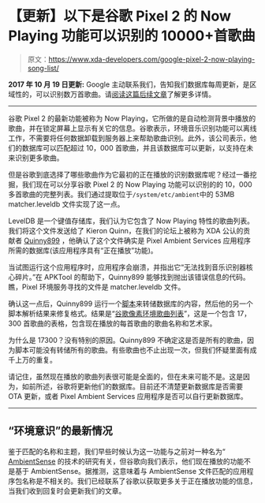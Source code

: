 # 【更新】以下是谷歌 Pixel 2 的 Now Playing 功能可以识别的 10000+首歌曲

> 原文：<https://www.xda-developers.com/google-pixel-2-now-playing-song-list/>

**2017 年 10 月 19 日更新:** Google 主动联系我们，告知我们数据库每周更新，是区域性的，可以识别数万首歌曲。请[阅读这篇后续文章](https://www.xda-developers.com/how-google-pixel-2-now-playing-works/)了解更多详情。

* * *

谷歌 Pixel 2 的最新功能被称为 Now Playing，它所做的是自动检测背景中播放的歌曲，并在锁定屏幕上显示有关它的信息。谷歌表示，环境音乐识别功能可以离线工作，不需要将任何数据卸载到服务器上来帮助歌曲识别。此外，该公司表示，他们的数据库可以匹配超过 10，000 首歌曲，并且该数据库可以更新，以支持在未来识别更多歌曲。

但是谷歌到底选择了哪些歌曲作为它最初的正在播放的识别数据库呢？经过一番挖掘，我们现在可以分享谷歌 Pixel 2 的 Now Playing 功能可以识别的的 10，000 多首歌曲的完整列表。我们通过提取位于`/system/etc/ambient`中的 53MB matcher.leveldb 文件实现了这一点。

LevelDB 是一个键值存储库，我们认为它包含了 Now Playing 特性的歌曲列表。我们将这个文件发送给了 Kieron Quinn，在我们的论坛上被称为 XDA 公认的贡献者 [Quinny899](https://forum.xda-developers.com/member.php?u=3563640) ，他确认了这个文件确实是 Pixel Ambient Services 应用程序所需的数据库(该应用程序具有“正在播放”功能)。

当试图运行这个应用程序时，应用程序会崩溃，并指出它“无法找到音乐识别器核心碎片。”在 APKTool 的帮助下，Quinny899 能够找到抛出该错误信息的代码。瞧，Pixel 环境服务寻找的文件是 matcher.leveldb 文件。

确认这一点后，Quinny899 运行一个[脚本](https://github.com/golang/leveldb/tree/master/cmd/ldbdump)来转储数据库的内容，然后他的另一个脚本解析结果来修复格式。结果是“[谷歌像素环境歌曲列表](http://quinny898.co.uk/resources/pixel-songs/)”，这是一个包含 17，300 首歌曲的表格，包含现在播放的每首歌曲的歌曲名称和艺术家。

为什么是 17300？没有特别的原因。Quinny899 不确定这是否是所有的歌曲，因为脚本可能没有转储所有的歌曲。有些歌曲也不止出现一次，但我们怀疑里面有成千上万的重复。

请记住，虽然现在播放的歌曲列表很可能是全面的，但在未来可能不是。这是因为，如前所述，谷歌将更新他们的数据库。目前还不清楚更新数据库是否需要 OTA 更新，或者 Pixel Ambient Services 应用程序是否可以自行更新数据库。

* * *

## “环境意识”的最新情况

鉴于匹配的名称和主题，我们早些时候认为这一功能与之前对一种名为“ [AmbientSense](https://www.xda-developers.com/google-pixel-2-now-playing-ambientsense-battery-drain/) 的技术的研究有关，但谷歌向我们表示，他们现在播放的功能不是基于 AmbientSense。据推测，这意味着与 AmbientSense 文件匹配的应用程序包名称是不相关的。我们已经联系了谷歌以获取更多关于正在播放功能的信息，当我们收到回复时会更新我们的文章。